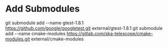 # Add Submodules

git submodule add --name gtest-1.8.1 https://github.com/google/googletest.git external/gtest-1.8.1
git submodule add --name cmake-modules https://gitlab.com/ska-telescope/cmake-modules.git external/cmake-modules